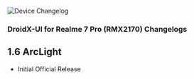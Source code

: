 ![Device Changelog](https://i.imgur.com/W87VD0u.jpg)

### DroidX-UI for Realme 7 Pro (RMX2170) Changelogs

## 1.6 ArcLight

- Initial Official Release
